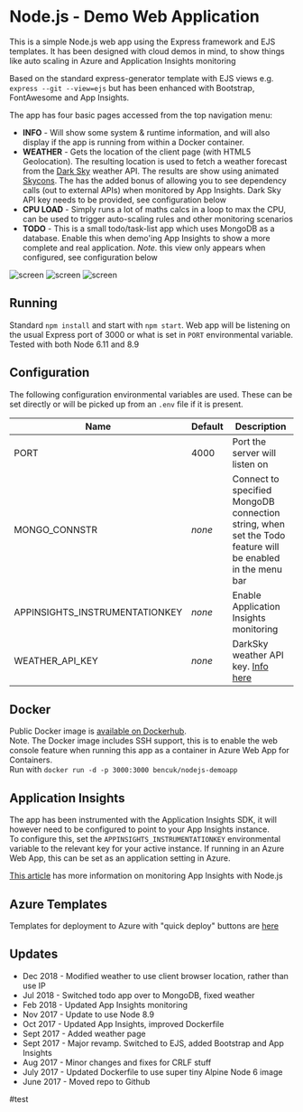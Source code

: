# Node.js - Demo Web Application
This is a simple Node.js web app using the Express framework and EJS templates. It has been designed with cloud demos in mind, to show things like auto scaling in Azure and Application Insights monitoring

Based on the standard express-generator template with EJS views e.g. `express --git --view=ejs` but has been enhanced with Bootstrap, FontAwesome and App Insights.

The app has four basic pages accessed from the top navigation menu:
 - **INFO** - Will show some system & runtime information, and will also display if the app is running from within a Docker container.  
 - **WEATHER** - Gets the location of the client page (with HTML5 Geolocation). The resulting location is used to fetch a weather forecast from the [Dark Sky](http://darksky.net) weather API. The results are show using animated [Skycons](https://darkskyapp.github.io/skycons/). The has the added bonus of allowing you to see dependency calls (out to external APIs) when monitored by App Insights. Dark Sky API key needs to be provided, see configuration below
 - **CPU LOAD** - Simply runs a lot of maths calcs in a loop to max the CPU, can be used to trigger auto-scaling rules and other monitoring scenarios
 - **TODO** - This is a small todo/task-list app which uses MongoDB as a database. Enable this when demo'ing App Insights to show a more complete and real application. *Note.* this view only appears when configured, see configuration below
 
![screen](https://user-images.githubusercontent.com/14982936/43461431-674d705e-94cb-11e8-9633-00331d17c953.png)
![screen](https://user-images.githubusercontent.com/14982936/43461432-676b34f4-94cb-11e8-87cd-2abbf17a1c3d.png)
![screen](https://user-images.githubusercontent.com/14982936/43461433-6785cea4-94cb-11e8-99a6-3359f296ba3f.png)


## Running 
Standard `npm install` and start with `npm start`. Web app will be listening on the usual Express port of 3000 or what is set in `PORT` environmental variable. Tested with both Node 6.11 and 8.9


## Configuration 
The following configuration environmental variables are used. These can be set directly or will be picked up from an `.env` file if it is present.

|Name|Default|Description                   |
|----|-------|------------------------------|
|PORT|4000   |Port the server will listen on|
|MONGO_CONNSTR|*none*   |Connect to specified MongoDB connection string, when set the Todo feature will be enabled in the menu bar|
|APPINSIGHTS_INSTRUMENTATIONKEY|*none*    |Enable Application Insights monitoring|
|WEATHER_API_KEY|*none*    |DarkSky weather API key. [Info here](https://darksky.net/dev)|


## Docker 
Public Docker image is [available on Dockerhub](https://hub.docker.com/r/bencuk/nodejs-demoapp/).  
Note. The Docker image includes SSH support, this is to enable the web console feature when running this app as a container in Azure Web App for Containers.  
Run with `docker run -d -p 3000:3000 bencuk/nodejs-demoapp`


## Application Insights 
The app has been instrumented with the Application Insights SDK, it will however need to be configured to point to your App Insights instance.  
To configure this, set the `APPINSIGHTS_INSTRUMENTATIONKEY` environmental variable to the relevant key for your active instance. If running in an Azure Web App, this can be set as an application setting in Azure.

[This article](https://docs.microsoft.com/en-us/azure/application-insights/app-insights-nodejs) has more information on monitoring App Insights with Node.js 

## Azure Templates
Templates for deployment to Azure with "quick deploy" buttons are [here](azure-deploy/)

## Updates
* Dec 2018 - Modified weather to use client browser location, rather than use IP
* Jul 2018 - Switched todo app over to MongoDB, fixed weather
* Feb 2018 - Updated App Insights monitoring
* Nov 2017 - Update to use Node 8.9
* Oct 2017 - Updated App Insights, improved Dockerfile
* Sept 2017 - Added weather page
* Sept 2017 - Major revamp. Switched to EJS, added Bootstrap and App Insights
* Aug 2017 - Minor changes and fixes for CRLF stuff
* July 2017 - Updated Dockerfile to use super tiny Alpine Node 6 image
* June 2017 - Moved repo to Github

#test

